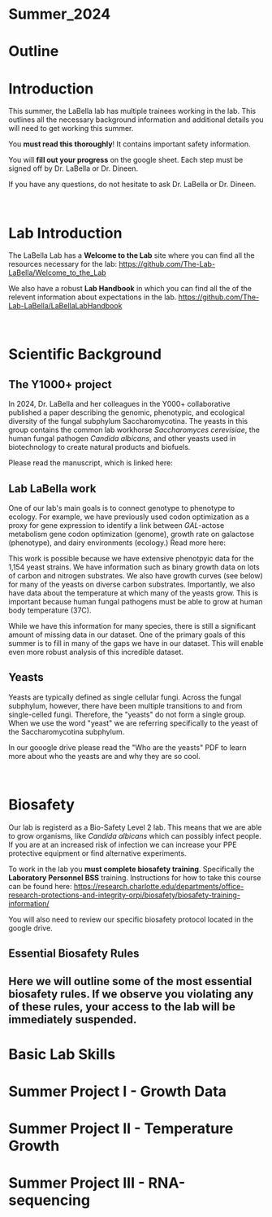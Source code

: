 # Summer_2024

# Outline 


# Introduction

This summer, the LaBella lab has multiple trainees working in the lab. This outlines all the necessary background information and additional details you will need to get working this summer. 

You **must read this thoroughly**! It contains important safety information. 

You will **fill out your progress** on the google sheet. Each step must be signed off by Dr. LaBella or Dr. Dineen. 

If you have any questions, do not hesitate to ask Dr. LaBella or Dr. Dineen. 

&nbsp;
&nbsp;

# Lab Introduction

The LaBella Lab has a **Welcome to the Lab** site where you can find all the resources necessary for the lab: https://github.com/The-Lab-LaBella/Welcome_to_the_Lab

We also have a robust **Lab Handbook** in which you can find all the of the relevent information about expectations in the lab. https://github.com/The-Lab-LaBella/LaBellaLabHandbook 

&nbsp;
&nbsp;



# Scientific Background

## The Y1000+ project
In 2024, Dr. LaBella and her colleagues in the Y000+ collaborative published a paper describing the genomic, phenotypic, and ecological diversity of the fungal subphylum Saccharomycotina. The yeasts in this group contains the common lab workhorse _Saccharomyces cerevisiae_, the human fungal pathogen _Candida albicans_, and other yeasts used in biotechnology to create natural products and biofuels. 

Please read the manuscript, which is linked here: 

## Lab LaBella work 

One of our lab's main goals is to connect genotype to phenotype to ecology. For example, we have previously used codon optimization as a proxy for gene expression to identify a link between _GAL_-actose metabolism gene codon optimization (genome), growth rate on galactose (phenotype), and dairy environments (ecology.) Read more here: 

This work is possible because we have extensive phenotpyic data for the 1,154 yeast strains. We have information such as binary growth data on lots of carbon and nitrogen substrates. We also have growth curves (see below) for many of the yeasts on diverse carbon substrates. Importantly, we also have data about the temperature at which many of the yeasts grow. This is important because human fungal pathogens must be able to grow at human body temperature (37C). 

While we have this information for many species, there is still a significant amount of missing data in our dataset. One of the primary goals of this summer is to fill in many of the gaps we have in our dataset. This will enable even more robust analysis of this incredible dataset. 

## Yeasts

Yeasts are typically defined as single cellular fungi. Across the fungal subphylum, however, there have been multiple transitions to and from single-celled fungi. Therefore, the "yeasts" do not form a single group. When we use the word "yeast" we are referring specifically to the yeast of the Saccharomycotina subphylum. 

In our gooogle drive please read the "Who are the yeasts" PDF to learn more about who the yeasts are and why they are so cool. 

&nbsp;
&nbsp;

# Biosafety

Our lab is registerd as a Bio-Safety Level 2 lab. This means that we are able to grow organisms, like _Candida albicans_ which can possibly infect people. If you are at an increased risk of infection we can increase your PPE protective equipment or find alternative experiments. 

To work in the lab you **must complete biosafety training**. Specifically the **Laboratory Personnel BSS** training. Instructions for how to take this course can be found here: https://research.charlotte.edu/departments/office-research-protections-and-integrity-orpi/biosafety/biosafety-training-information/

You will also need to review our specific biosafety protocol located in the google drive. 

## Essential Biosafety Rules

Here we will outline some of the most essential biosafety rules. If we observe you violating any of these rules, your access to the lab will be immediately suspended. 
- 



# Basic Lab Skills

# Summer Project I - Growth Data

# Summer Project II - Temperature Growth

# Summer Project III - RNA-sequencing

